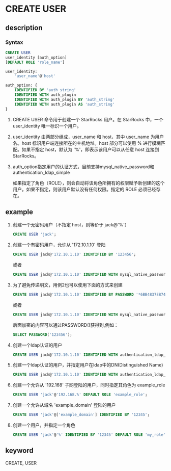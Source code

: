 # CREATE USER

## description

### Syntax

```SQL
CREATE USER
user_identity [auth_option]
[DEFAULT ROLE 'role_name']

user_identity:
    'user_name'@'host'

auth_option: {
    IDENTIFIED BY 'auth_string'
    IDENTIFIED WITH auth_plugin
    IDENTIFIED WITH auth_plugin BY 'auth_string'
    IDENTIFIED WITH auth_plugin AS 'auth_string'
}
```

1. CREATE USER 命令用于创建一个 StarRocks 用户。在 StarRocks 中，一个 user_identity 唯一标识一个用户。

2. user_identity 由两部分组成，user_name 和 host，其中 user_name 为用户名。host 标识用户端连接所在的主机地址。host 部分可以使用 % 进行模糊匹配。如果不指定 host，默认为 '%'，即表示该用户可以从任意 host 连接到 StarRocks。

3. auth_option指定用户的认证方式，目前支持mysql_native_password和authentication_ldap_simple

    如果指定了角色（ROLE），则会自动将该角色所拥有的权限赋予新创建的这个用户。如果不指定，则该用户默认没有任何权限。指定的 ROLE 必须已经存在。

## example

1. 创建一个无密码用户（不指定 host，则等价于 jack@'%'）

    ```SQL
    CREATE USER 'jack';
    ```

2. 创建一个有密码用户，允许从 '172.10.1.10' 登陆

    ```sql
    CREATE USER jack@'172.10.1.10' IDENTIFIED BY '123456';
    ```

    或者

    ```SQL
    CREATE USER jack@'172.10.1.10' IDENTIFIED WITH mysql_native_password BY '123456';
    ```

3. 为了避免传递明文，用例2也可以使用下面的方式来创建

    ```SQL
    CREATE USER jack@'172.10.1.10' IDENTIFIED BY PASSWORD '*6BB4837EB74329105EE4568DDA7DC67ED2CA2AD9';
    ```

    或者

    ```SQL
    CREATE USER jack@'172.10.1.10' IDENTIFIED WITH mysql_native_password AS '*6BB4837EB74329105EE4568DDA7DC67ED2CA2AD9';
    ```

    后面加密的内容可以通过PASSWORD()获得到,例如：

    ```sql
    SELECT PASSWORD('123456');
    ```

4. 创建一个ldap认证的用户

    ```sql
    CREATE USER jack@'172.10.1.10' IDENTIFIED WITH authentication_ldap_simple;
    ```

5. 创建一个ldap认证的用户，并指定用户在ldap中的DN(Distinguished Name)

    ```sql
    CREATE USER jack@'172.10.1.10' IDENTIFIED WITH authentication_ldap_simple AS 'uid=jack,ou=company,dc=example,dc=com';
    ```

6. 创建一个允许从 '192.168' 子网登陆的用户，同时指定其角色为 example_role

    ```sql
    CREATE USER 'jack'@'192.168.%' DEFAULT ROLE 'example_role';
    ```

7. 创建一个允许从域名 'example_domain' 登陆的用户

    ```sql
    CREATE USER 'jack'@['example_domain'] IDENTIFIED BY '12345';
    ```

8. 创建一个用户，并指定一个角色

    ```sql
    CREATE USER 'jack'@'%' IDENTIFIED BY '12345' DEFAULT ROLE 'my_role';
    ```

## keyword

CREATE, USER
